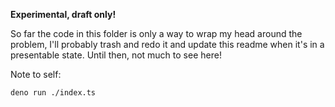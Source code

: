 **Experimental, draft only!**

So far the code in this folder is only a way to wrap my head around the problem,
I'll probably trash and redo it and update this readme when it's in a presentable
state. Until then, not much to see here!


Note to self:
```
deno run ./index.ts
```